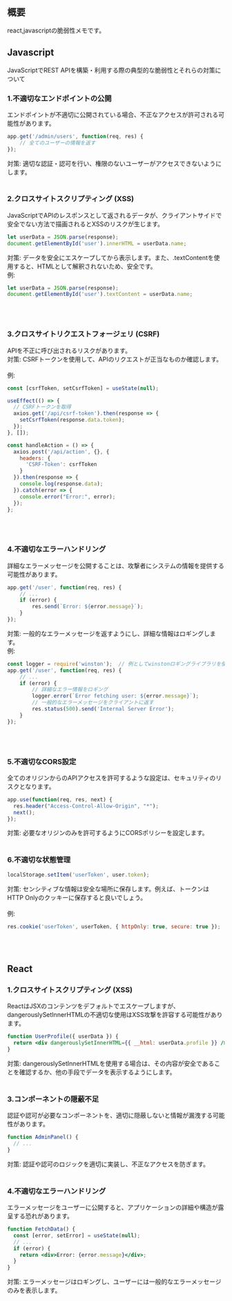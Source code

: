 ## 概要
react,javascriptの脆弱性メモです。<br>

## Javascript
JavaScriptでREST APIを構築・利用する際の典型的な脆弱性とそれらの対策について<br>
### 1.不適切なエンドポイントの公開
エンドポイントが不適切に公開されている場合、不正なアクセスが許可される可能性があります。
```js
app.get('/admin/users', function(req, res) {
    // 全てのユーザーの情報を返す
});
```
対策: 適切な認証・認可を行い、権限のないユーザーがアクセスできないようにします。<br><br>

### 2.クロスサイトスクリプティング (XSS)
JavaScriptでAPIのレスポンスとして返されるデータが、クライアントサイドで安全でない方法で描画されるとXSSのリスクが生じます。
```js
let userData = JSON.parse(response);
document.getElementById('user').innerHTML = userData.name;
```
対策: データを安全にエスケープしてから表示します。また、.textContentを使用すると、HTMLとして解釈されないため、安全です。<br>
例:
```js
let userData = JSON.parse(response);
document.getElementById('user').textContent = userData.name;
```
<br><br>

### 3.クロスサイトリクエストフォージェリ (CSRF)
APIを不正に呼び出されるリスクがあります。<br>
対策: CSRFトークンを使用して、APIのリクエストが正当なものか確認します。<br><br>
例:
```js
const [csrfToken, setCsrfToken] = useState(null);

useEffect(() => {
  // CSRFトークンを取得
  axios.get('/api/csrf-token').then(response => {
    setCsrfToken(response.data.token);
  });
}, []);

const handleAction = () => {
  axios.post('/api/action', {}, {
    headers: {
      'CSRF-Token': csrfToken
    }
  }).then(response => {
    console.log(response.data);
  }).catch(error => {
    console.error("Error:", error);
  });
};

```
<br><br>


### 4.不適切なエラーハンドリング
詳細なエラーメッセージを公開することは、攻撃者にシステムの情報を提供する可能性があります。
```js
app.get('/user', function(req, res) {
    // ...
    if (error) {
        res.send(`Error: ${error.message}`);
    }
});
```
対策: 一般的なエラーメッセージを返すようにし、詳細な情報はロギングします。<br>
例:
```js
const logger = require('winston');  // 例としてwinstonロギングライブラリを使用
app.get('/user', function(req, res) {
    // ...
    if (error) {
        // 詳細なエラー情報をロギング
        logger.error(`Error fetching user: ${error.message}`);
        // 一般的なエラーメッセージをクライアントに返す
        res.status(500).send('Internal Server Error');
    }
});
```
<br><br>

### 5.不適切なCORS設定
全てのオリジンからのAPIアクセスを許可するような設定は、セキュリティのリスクとなります。
```js
app.use(function(req, res, next) {
  res.header("Access-Control-Allow-Origin", "*");
  next();
});
```
対策: 必要なオリジンのみを許可するようにCORSポリシーを設定します。<br><br>

### 6.不適切な状態管理
```jsx
localStorage.setItem('userToken', user.token);
```
対策: センシティブな情報は安全な場所に保存します。例えば、トークンはHTTP Onlyのクッキーに保存すると良いでしょう。<br><br>
例:
```js
res.cookie('userToken', userToken, { httpOnly: true, secure: true });
```
<br><br>

## React
### 1.クロスサイトスクリプティング (XSS)
ReactはJSXのコンテンツをデフォルトでエスケープしますが、dangerouslySetInnerHTMLの不適切な使用はXSS攻撃を許容する可能性があります。
```jsx
function UserProfile({ userData }) {
  return <div dangerouslySetInnerHTML={{ __html: userData.profile }} />;
}
```
対策: dangerouslySetInnerHTMLを使用する場合は、その内容が安全であることを確認するか、他の手段でデータを表示するようにします。<br><br>

### 3.コンポーネントの隠蔽不足
認証や認可が必要なコンポーネントを、適切に隠蔽しないと情報が漏洩する可能性があります。
```jsx
function AdminPanel() {
  // ...
}
```
対策: 認証や認可のロジックを適切に実装し、不正なアクセスを防ぎます。<br><br>

### 4.不適切なエラーハンドリング
エラーメッセージをユーザーに公開すると、アプリケーションの詳細や構造が露呈する恐れがあります。
```jsx
function FetchData() {
  const [error, setError] = useState(null);
  // ...
  if (error) {
    return <div>Error: {error.message}</div>;
  }
}
```
対策: エラーメッセージはロギングし、ユーザーには一般的なエラーメッセージのみを表示します。<br><br>
